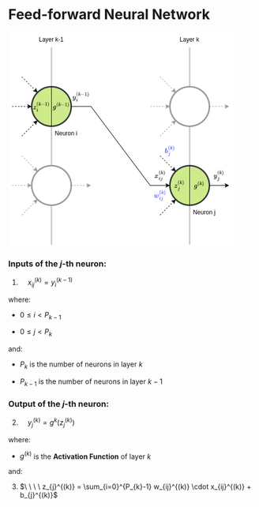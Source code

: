 # Feed-forward Neural Network

![Neurons Connection](./resources/images/g_ffn_fig00.png)

### Inputs of the $j$-th neuron:

1. $\ \ \ \ x_{ij}^{(k)} = y_{i}^{(k-1)}$

where:

- $0 \leq i \lt P_{k-1}$

- $0 \leq j \lt P_{k}$

and:

- $P_{k}$ is the number of neurons in layer $k$

- $P_{k-1}$ is the number of neurons in layer $k-1$


### Output of the $j$-th neuron:

2. $\ \ \ \ y_{j}^{(k)} = g^{k}(z_{j}^{(k)})$

where:

- $g^{(k)}$ is the **Activation Function** of layer $k$

and:

3. $\ \ \ \ z_{j}^{(k)} = \sum_{i=0}^{P_{k}-1} w_{ij}^{(k)} \cdot x_{ij}^{(k)} + b_{j}^{(k)}$

